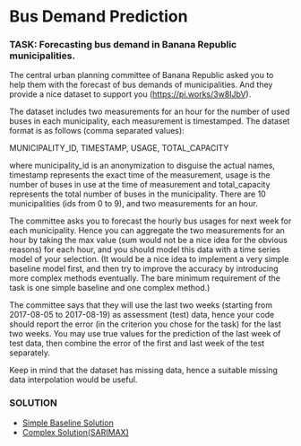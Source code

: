 # Bus Demand Prediction

### TASK: Forecasting bus demand in Banana Republic municipalities.
The central urban planning committee of Banana Republic asked you to help them with the forecast of bus demands of municipalities. And they provide a nice dataset to support you (https://pi.works/3w8IJbV). 


The dataset includes two measurements for an hour for the number of used buses in each municipality, each measurement is timestamped. The dataset format is as follows (comma separated values):


MUNICIPALITY_ID, TIMESTAMP, USAGE, TOTAL_CAPACITY


where municipality_id is an anonymization to disguise the actual names, timestamp represents the exact time of the measurement, usage is the number of buses in use at the time of measurement and total_capacity represents the total number of buses in the municipality. There are 10 municipalities (ids from 0 to 9), and two measurements for an hour.


The committee asks you to forecast the hourly bus usages for next week for each municipality. Hence you can aggregate the two measurements for an hour by taking the max value (sum would not be a nice idea for the obvious reasons) for each hour, and you should model this data with a time series model of your selection. (It would be a nice idea to implement a very simple baseline model first, and then try to improve the accuracy by introducing more complex methods eventually. The bare minimum requirement of the task is one simple baseline and one complex method.)


The committee says that they will use the last two weeks (starting from 2017-08-05 to 2017-08-19) as assessment (test) data, hence your code should report the error (in the criterion you chose for the task) for the last two weeks. You may use true values for the prediction of the last week of test data, then combine the error of the first and last week of the test separately.


Keep in mind that the dataset has missing data, hence a suitable missing data interpolation would be useful.


### SOLUTION
* [Simple Baseline Solution](baseline_solution.ipynb)
* [Complex Solution(SARIMAX)](complex_solution.ipynb)
